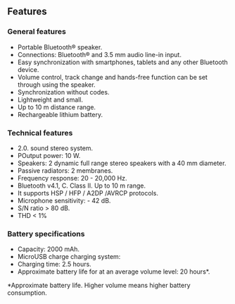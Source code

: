 ## Features

### General features
*	Portable Bluetooth® speaker.
*	Connections: Bluetooth® and 3.5 mm audio line-in input.
*	Easy synchronization with smartphones, tablets and any other Bluetooth device.
*	Volume control, track change and hands-free function can be set through using the speaker.
*	Synchronization without codes.
*	Lightweight and small.
*	Up to 10 m distance range.
*	Rechargeable lithium battery.

### Technical features

*	2.0. sound stereo system.
*	POutput power: 10 W.
* Speakers: 2 dynamic full range stereo speakers with a 40 mm diameter.
* Passive radiators: 2 membranes.
*	 Frequency response:  20 - 20,000 Hz.
*	 Bluetooth v4.1, C. Class II. Up to 10 m range.
*	 It supports HSP / HFP / A2DP /AVRCP protocols.
*	 Microphone sensitivity: - 42 dB.
*	 S/N ratio > 80 dB.
*	THD < 1%

### Battery specifications
*	Capacity: 2000 mAh.
*	MicroUSB charge charging system:
*	 Charging time: 2.5 hours.
*	 Approximate battery life for at an average volume level: 20 hours*.

*Approximate battery life. Higher volume means higher battery consumption.


